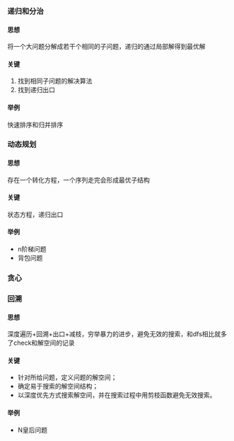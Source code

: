 ### 递归和分治
#### 思想
将一个大问题分解成若干个相同的子问题，递归的通过局部解得到最优解
#### 关键
1. 找到相同子问题的解决算法 
2. 找到递归出口

#### 举例
快速排序和归并排序

### 动态规划
#### 思想
存在一个转化方程，一个序列走完会形成最优子结构

#### 关键
状态方程，递归出口

#### 举例
- n阶梯问题
- 背包问题

### 贪心


### 回溯
#### 思想
深度遍历+回溯+出口+减枝，穷举暴力的进步，避免无效的搜索，和dfs相比就多了check和解空间的记录

#### 关键
- 针对所给问题，定义问题的解空间；
- 确定易于搜索的解空间结构；
- 以深度优先方式搜索解空间，并在搜索过程中用剪枝函数避免无效搜索。

#### 举例
- N皇后问题
